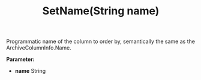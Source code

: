﻿---
uid: crmscript_ref_NSArchiveOrderByInfo_SetName
title: SetName(String name)
intellisense: NSArchiveOrderByInfo.SetName
keywords: NSArchiveOrderByInfo, GetName
so.topic: reference
---

Programmatic name of the column to order by, semantically the same as the ArchiveColumnInfo.Name.

**Parameter:** 
 - **name** String

